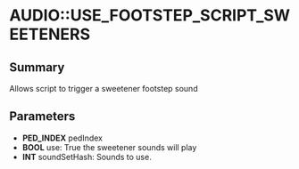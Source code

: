 # AUDIO::USE_FOOTSTEP_SCRIPT_SWEETENERS

## Summary
Allows script to trigger a sweetener footstep sound

## Parameters
* **PED_INDEX** pedIndex
* **BOOL** use: True the sweetener sounds will play
* **INT** soundSetHash: Sounds to use.